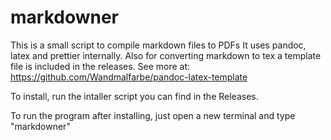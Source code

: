 # markdowner

This is a small script to compile markdown files to PDFs
It uses pandoc, latex and prettier internally.
Also for converting markdown to tex a template file is included in the releases.
See more at: https://github.com/Wandmalfarbe/pandoc-latex-template

To install, run the intaller script you can find in the Releases.

To run the program after installing, just open a new terminal and type "markdowner"
